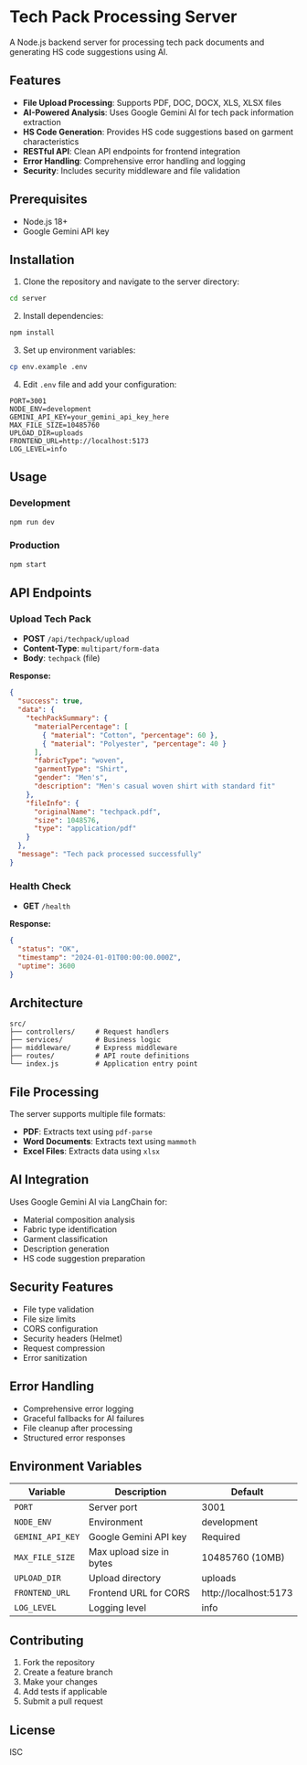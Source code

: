 # Tech Pack Processing Server

A Node.js backend server for processing tech pack documents and generating HS code suggestions using AI.

## Features

- **File Upload Processing**: Supports PDF, DOC, DOCX, XLS, XLSX files
- **AI-Powered Analysis**: Uses Google Gemini AI for tech pack information extraction
- **HS Code Generation**: Provides HS code suggestions based on garment characteristics
- **RESTful API**: Clean API endpoints for frontend integration
- **Error Handling**: Comprehensive error handling and logging
- **Security**: Includes security middleware and file validation

## Prerequisites

- Node.js 18+
- Google Gemini API key

## Installation

1. Clone the repository and navigate to the server directory:

```bash
cd server
```

2. Install dependencies:

```bash
npm install
```

3. Set up environment variables:

```bash
cp env.example .env
```

4. Edit `.env` file and add your configuration:

```env
PORT=3001
NODE_ENV=development
GEMINI_API_KEY=your_gemini_api_key_here
MAX_FILE_SIZE=10485760
UPLOAD_DIR=uploads
FRONTEND_URL=http://localhost:5173
LOG_LEVEL=info
```

## Usage

### Development

```bash
npm run dev
```

### Production

```bash
npm start
```

## API Endpoints

### Upload Tech Pack

- **POST** `/api/techpack/upload`
- **Content-Type**: `multipart/form-data`
- **Body**: `techpack` (file)

**Response:**

```json
{
  "success": true,
  "data": {
    "techPackSummary": {
      "materialPercentage": [
        { "material": "Cotton", "percentage": 60 },
        { "material": "Polyester", "percentage": 40 }
      ],
      "fabricType": "woven",
      "garmentType": "Shirt",
      "gender": "Men's",
      "description": "Men's casual woven shirt with standard fit"
    },
    "fileInfo": {
      "originalName": "techpack.pdf",
      "size": 1048576,
      "type": "application/pdf"
    }
  },
  "message": "Tech pack processed successfully"
}
```

### Health Check

- **GET** `/health`

**Response:**

```json
{
  "status": "OK",
  "timestamp": "2024-01-01T00:00:00.000Z",
  "uptime": 3600
}
```

## Architecture

```
src/
├── controllers/     # Request handlers
├── services/        # Business logic
├── middleware/      # Express middleware
├── routes/          # API route definitions
└── index.js         # Application entry point
```

## File Processing

The server supports multiple file formats:

- **PDF**: Extracts text using `pdf-parse`
- **Word Documents**: Extracts text using `mammoth`
- **Excel Files**: Extracts data using `xlsx`

## AI Integration

Uses Google Gemini AI via LangChain for:

- Material composition analysis
- Fabric type identification
- Garment classification
- Description generation
- HS code suggestion preparation

## Security Features

- File type validation
- File size limits
- CORS configuration
- Security headers (Helmet)
- Request compression
- Error sanitization

## Error Handling

- Comprehensive error logging
- Graceful fallbacks for AI failures
- File cleanup after processing
- Structured error responses

## Environment Variables

| Variable         | Description              | Default               |
| ---------------- | ------------------------ | --------------------- |
| `PORT`           | Server port              | 3001                  |
| `NODE_ENV`       | Environment              | development           |
| `GEMINI_API_KEY` | Google Gemini API key    | Required              |
| `MAX_FILE_SIZE`  | Max upload size in bytes | 10485760 (10MB)       |
| `UPLOAD_DIR`     | Upload directory         | uploads               |
| `FRONTEND_URL`   | Frontend URL for CORS    | http://localhost:5173 |
| `LOG_LEVEL`      | Logging level            | info                  |

## Contributing

1. Fork the repository
2. Create a feature branch
3. Make your changes
4. Add tests if applicable
5. Submit a pull request

## License

ISC
